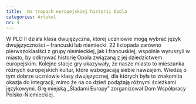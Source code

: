 ```yaml
---
title:  Na tropach europejskiej historii Opola
categories: Artukul
nr: 4
---
```

W PLO II działa klasa dwujęzyczna, której uczniowie mogą wybrać język dwujęzyczności – francuski lub niemiecki. 22 listopada zarówno pierwszoklasiści z grupy niemieckiej, jak i francuskiej, wspólnie wyruszyli w miasto, by odkrywać historię Opola związaną z jej dziedzictwem europejskim. Kolejne stacje gry ukazywały, że nasze miasto to mieszanka różnych europejskich kultur, które wzbogacają siebie nawzajem. Wiedzą o tym dobrze uczniowie klasy dwujęzycznej, dla których była to znakomita okazja do integracji, mimo że na co dzień podążają różnymi ścieżkami językowymi. Grę miejską „Śladami Europy” zorganizował Dom Współpracy Polsko-Niemieckiej.